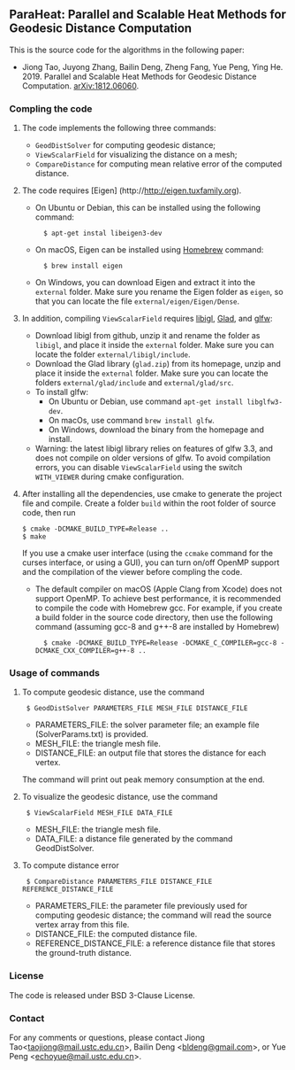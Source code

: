 ## ParaHeat: Parallel and Scalable Heat Methods for Geodesic Distance Computation

This is the source code for the algorithms in the following paper:

* Jiong Tao, Juyong Zhang, Bailin Deng, Zheng Fang, Yue Peng, Ying He. 2019. Parallel and Scalable Heat Methods for Geodesic Distance Computation. [arXiv:1812.06060](https://arxiv.org/abs/1812.06060).


### Compling the code

1. The code implements the following three commands:

	* `GeodDistSolver` for computing geodesic distance;
	* `ViewScalarField` for visualizing the distance on a mesh;
	* `CompareDistance` for computing mean relative error of the computed distance.


2. The code requires [Eigen] (http://http://eigen.tuxfamily.org). 
	* On Ubuntu or Debian, this can be installed using the following command: 
			
			$ apt-get instal libeigen3-dev

	* On macOS, Eigen can be installed using [Homebrew](https://brew.sh/) command:

			$ brew install eigen
  
	* On Windows, you can download Eigen and extract it into the `external` folder. Make sure you rename the Eigen folder as `eigen`, so that you can locate the file `external/eigen/Eigen/Dense`.


3. In addition, compiling `ViewScalarField` requires [libigl](https://libigl.github.io/), [Glad](https://glad.dav1d.de/), and [glfw](https://www.glfw.org/):
	* Download libigl from github, unzip it and rename the folder as `libigl`, and place it inside the `external` folder. Make sure you can locate the folder `external/libigl/include`.
	* Download the Glad library (`glad.zip`) from its homepage, unzip and place it inside the `external` folder. Make sure you can locate the folders `external/glad/include` and `external/glad/src`.
	* To install glfw: 
		* On Ubuntu or Debian, use command `apt-get install libglfw3-dev`. 
		* On macOs, use command `brew install glfw`. 
		* On Windows, download the binary from the homepage and install.
	* Warning: the latest libigl library relies on features of glfw 3.3, and does not compile on older versions of glfw. To avoid compilation errors, you can disable `ViewScalarField` using the switch `WITH_VIEWER` during cmake configuration.


4. After installing all the dependencies, use cmake to generate the project file and compile. Create a folder `build` within the root folder of source code, then run

	```
	$ cmake -DCMAKE_BUILD_TYPE=Release ..
	$ make
	```

	If you use a cmake user interface (using the `ccmake` command for the curses interface, or using a GUI), you can turn on/off OpenMP support and the compilation of the viewer before compling the code.
	
	* The default compiler on macOS (Apple Clang from Xcode) does not support OpenMP. To achieve best performance, it is recommended to compile the code with Homebrew gcc. For example, if you create a build folder in the source code directory, then use the following command (assuming gcc-8 and g++-8 are installed by Homebrew)
		
			$ cmake -DCMAKE_BUILD_TYPE=Release -DCMAKE_C_COMPILER=gcc-8 -DCMAKE_CXX_COMPILER=g++-8 ..



### Usage of commands

1. To compute geodesic distance, use the command

		$ GeodDistSolver PARAMETERS_FILE MESH_FILE DISTANCE_FILE

	* PARAMETERS_FILE: the solver parameter file; an example file (SolverParams.txt) is provided.
	* MESH_FILE: the triangle mesh file.
	* DISTANCE_FILE: an output file that stores the distance for each vertex.

	The command will print out peak memory consumption at the end.



2. To visualize the geodesic distance, use the command
 
		$ ViewScalarField MESH_FILE DATA_FILE

	* MESH_FILE: the triangle mesh file.
	* DATA_FILE: a distance file generated by the command GeodDistSolver.



3. To compute distance error

		$ CompareDistance PARAMETERS_FILE DISTANCE_FILE REFERENCE_DISTANCE_FILE
  
	* PARAMETERS_FILE: the parameter file previously used for computing geodesic distance; the command will read the source vertex array from this file.
	* DISTANCE_FILE: the computed distance file.
	* REFERENCE_DISTANCE_FILE: a reference distance file that stores the ground-truth distance.


### License
The code is released under BSD 3-Clause License.


### Contact

For any comments or questions, please contact Jiong Tao<<taojiong@mail.ustc.edu.cn>>, Bailin Deng <<bldeng@gmail.com>>, or Yue Peng <<echoyue@mail.ustc.edu.cn>>.